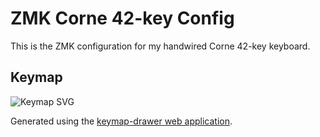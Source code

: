 # ZMK Corne 42-key Config

This is the ZMK configuration for my handwired Corne 42-key keyboard.

## Keymap

![Keymap SVG](images/keymap.svg)

Generated using the [keymap-drawer web application](https://keymap-drawer.streamlit.app/).
